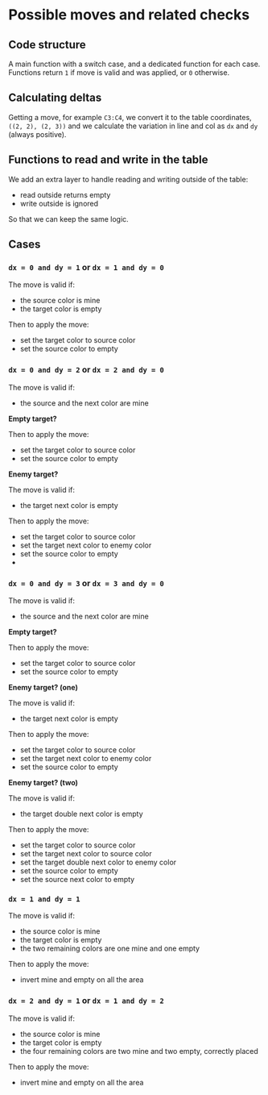 # Possible moves and related checks

## Code structure

A main function with a switch case, and a dedicated function for each case.
Functions return `1` if move is valid and was applied, or `0` otherwise.

## Calculating deltas

Getting a move, for example `C3:C4`, we convert it to the table coordinates,
`((2, 2), (2, 3))` and we calculate the variation in line and col as `dx` and `dy` (always positive).

## Functions to read and write in the table

We add an extra layer to handle reading and writing outside of the table:
- read outside returns empty
- write outside is ignored

So that we can keep the same logic.

## Cases

### `dx = 0 and dy = 1` or `dx = 1 and dy = 0`

The move is valid if:
- the source color is mine
- the target color is empty

Then to apply the move:
- set the target color to source color
- set the source color to empty

### `dx = 0 and dy = 2` or `dx = 2 and dy = 0`

The move is valid if:
- the source and the next color are mine

**Empty target?**

Then to apply the move:
- set the target color to source color
- set the source color to empty

**Enemy target?**

The move is valid if:
- the target next color is empty

Then to apply the move:
- set the target color to source color
- set the target next color to enemy color
- set the source color to empty
- 
### `dx = 0 and dy = 3` or `dx = 3 and dy = 0`

The move is valid if:
- the source and the next color are mine

**Empty target?**

Then to apply the move:
- set the target color to source color
- set the source color to empty

**Enemy target? (one)**

The move is valid if:
- the target next color is empty

Then to apply the move:
- set the target color to source color
- set the target next color to enemy color
- set the source color to empty

**Enemy target? (two)**

The move is valid if:
- the target double next color is empty

Then to apply the move:
- set the target color to source color
- set the target next color to source color
- set the target double next color to enemy color
- set the source color to empty
- set the source next color to empty

### `dx = 1 and dy = 1`

The move is valid if:
- the source color is mine
- the target color is empty
- the two remaining colors are one mine and one empty

Then to apply the move:
- invert mine and empty on all the area

### `dx = 2 and dy = 1` or `dx = 1 and dy = 2`

The move is valid if:
- the source color is mine
- the target color is empty
- the four remaining colors are two mine and two empty, correctly placed

Then to apply the move:
- invert mine and empty on all the area
